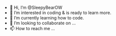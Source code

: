 - 👋 Hi, I’m @SleepyBearOW
- 👀 I’m interested in coding & is ready to learn more.
- 🌱 I’m currently learning how to code.
- 💞️ I’m looking to collaborate on ...
- 📫 How to reach me ...

<!---
SleepyBearOW/SleepyBearOW is a ✨ special ✨ repository because its `README.md` (this file) appears on your GitHub profile.
You can click the Preview link to take a look at your changes.
--->
